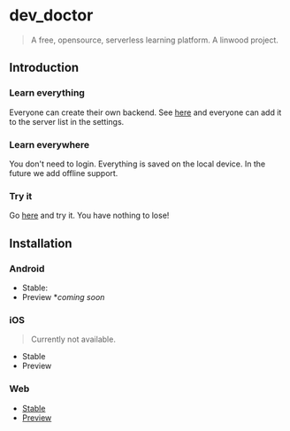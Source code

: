 # dev_doctor

> A free, opensource, serverless learning platform. A linwood project.

## Introduction

### Learn everything

Everyone can create their own backend. See [here](https://linwodo.tk/docs/dev-doctor/own-backend) and everyone can add it to the server list in the settings.

### Learn everywhere

You don't need to login. Everything is saved on the local device. In the future we add offline support.

### Try it

Go [here](https://dev-doctor.cf) and try it. You have nothing to lose!

## Installation

### Android

* Stable: 
* Preview **coming soon*

### iOS

> Currently not available.

* Stable
* Preview

### Web

* [Stable](https://dev-doctor.cf)
* [Preview](https://preview.dev-doctor.cf)
